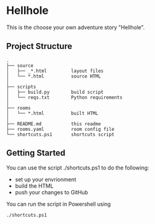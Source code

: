 # Hellhole

This is the choose your own adventure story "Hellhole".

## Project Structure

```
.
├── source
│   ├── _*.html         layout files
│   └── *.html          source HTML
│
├── scripts
│   ├── build.py        build script
│   └── reqs.txt        Python requirements
│
├── rooms
│   └── *.html          built HTML
│
├── README.md           this readme
├── rooms.yaml          room config file
└── shortcuts.ps1       shortcuts script
```


## Getting Started

You can use the script ./shortcuts.ps1 to do the following:

* set up your envrionment
* build the HTML
* push your changes to GitHub

You can run the script in Powershell using

```
./shortcuts.ps1
```